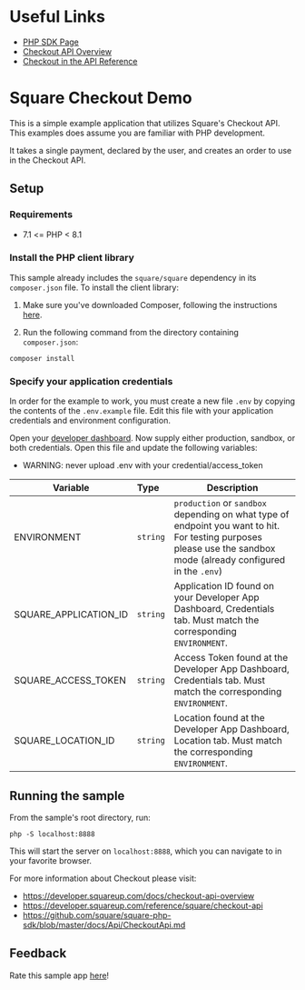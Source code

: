 # Useful Links

* [PHP SDK Page](https://developer.squareup.com/docs/sdks/php)
* [Checkout API Overview](https://developer.squareup.com/docs/checkout-api/what-it-does)
* [Checkout in the API Reference](https://developer.squareup.com/reference/square/checkout-api)

Square Checkout Demo
=========================

This is a simple example application that utilizes Square's Checkout API. This examples does assume you are familiar with PHP development.

It takes a single payment, declared by the user, and creates an order to use in the Checkout API.
## Setup


### Requirements

* 7.1 <= PHP < 8.1

### Install the PHP client library

This sample already includes the `square/square` dependency in its `composer.json`
file. To install the client library:

1. Make sure you've downloaded Composer, following the instructions
[here](https://getcomposer.org/download/).

2. Run the following command from the directory containing `composer.json`:

```
composer install
```

### Specify your application credentials

In order for the example to work, you must create a new file `.env` by copying the contents of the `.env.example` file. Edit this file with your application credentials and environment configuration.

Open your [developer dashboard](https://developer.squareup.com/). Now supply either production, sandbox, or both credentials. Open this file and update the following variables:
* WARNING: never upload .env with your credential/access_token

| Variable               |  Type    |   Description   |
|------------------------|:---------|-----------------|
| ENVIRONMENT            | `string` | `production` or `sandbox` depending on what type of endpoint you want to hit. For testing purposes please use the sandbox mode (already configured in the `.env`)   |
| SQUARE_APPLICATION_ID  | `string` | Application ID found on your Developer App Dashboard, Credentials tab. Must match the corresponding `ENVIRONMENT`.  |
| SQUARE_ACCESS_TOKEN    | `string` | Access Token found at the Developer App Dashboard, Credentials tab. Must match the corresponding `ENVIRONMENT`.  |
| SQUARE_LOCATION_ID     | `string` | Location found at the Developer App Dashboard, Location tab. Must match the corresponding `ENVIRONMENT`. |

## Running the sample

From the sample's root directory, run:

    php -S localhost:8888

This will start the server on `localhost:8888`, which you can navigate to in your favorite browser.


For more information about Checkout please visit:
* https://developer.squareup.com/docs/checkout-api-overview
* https://developer.squareup.com/reference/square/checkout-api
* https://github.com/square/square-php-sdk/blob/master/docs/Api/CheckoutApi.md

## Feedback
Rate this sample app [here](https://delighted.com/t/Z1xmKSqy)!